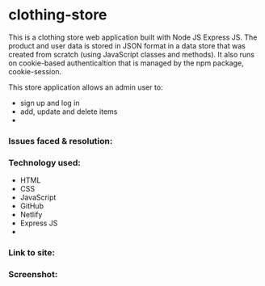 # clothing-store
 This is a clothing store web application built with Node JS Express JS. The product and user data is stored in JSON format in a data store that was created from scratch (using JavaScript classes and methods). It also runs on cookie-based authenticaltion that is managed by the npm package, cookie-session. 
 
 
 This store application allows an admin user to:
 - sign up and log in
 - add, update and delete items
 - 
 
 <h3>Issues faced & resolution:</h3>


<h3>Technology used:</h3>

- HTML
- CSS
- JavaScript
- GitHub
- Netlify
- Express JS
- 

<h3>Link to site:</h3>


<h3>Screenshot:</h3>
